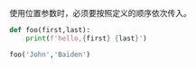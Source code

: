 
使用位置参数时，必须要按照定义的顺序依次传入。

```python
def foo(first,last):
	print(f'hello,{first} {last}')

foo('John','Baiden')
```

